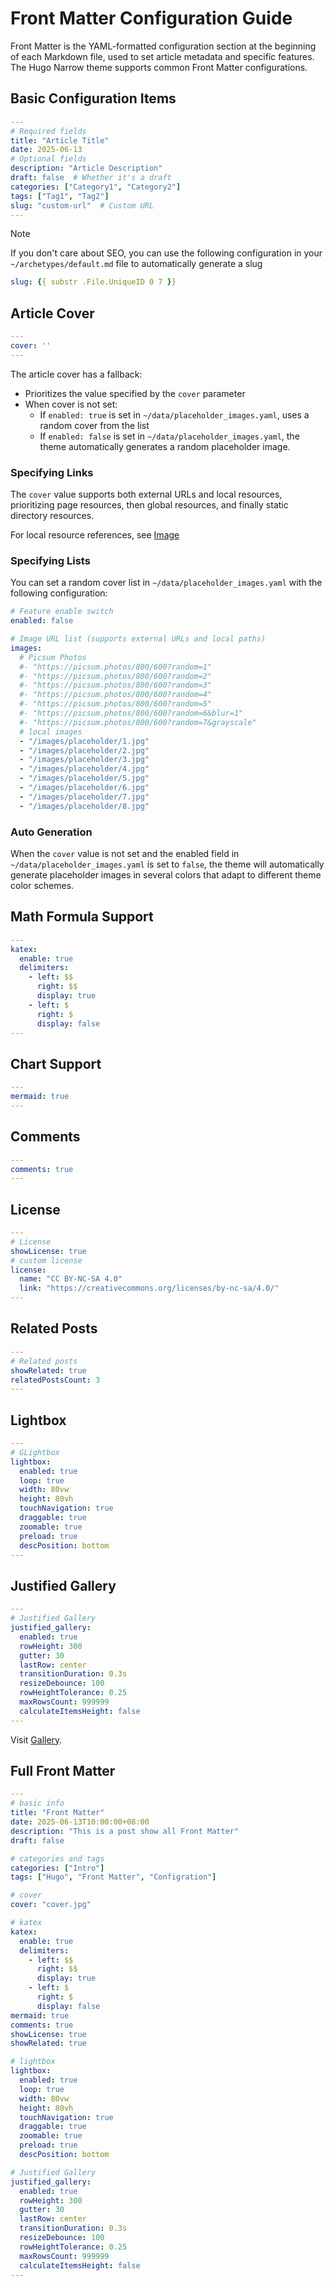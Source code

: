 # Front Matter Configuration Guide

Front Matter is the YAML-formatted configuration section at the beginning of each Markdown file, used to set article metadata and specific features. The Hugo Narrow theme supports common Front Matter configurations.

## Basic Configuration Items

```yaml
---
# Required fields
title: "Article Title"
date: 2025-06-13
# Optional fields
description: "Article Description"
draft: false  # Whether it's a draft
categories: ["Category1", "Category2"]
tags: ["Tag1", "Tag2"]
slug: "custom-url"  # Custom URL
---
```

> [!NOTE] 
> If you don't care about SEO, you can use the following configuration in your `~/archetypes/default.md` file to automatically generate a slug
> ```yaml
> slug: {{ substr .File.UniqueID 0 7 }}
> ```

## Article Cover

```yaml
---
cover: ''
---
```

The article cover has a fallback:

- Prioritizes the value specified by the `cover` parameter
- When cover is not set:
  - If `enabled: true` is set in `~/data/placeholder_images.yaml`, uses a random cover from the list
  - If `enabled: false` is set in `~/data/placeholder_images.yaml`, the theme automatically generates a random placeholder image.

### Specifying Links

The `cover` value supports both external URLs and local resources, prioritizing page resources, then global resources, and finally static directory resources.

For local resource references, see [Image](/posts/image)


### Specifying Lists

You can set a random cover list in `~/data/placeholder_images.yaml` with the following configuration:

```yaml
# Feature enable switch
enabled: false

# Image URL list (supports external URLs and local paths)
images:
  # Picsum Photos
  #- "https://picsum.photos/800/600?random=1"
  #- "https://picsum.photos/800/600?random=2"
  #- "https://picsum.photos/800/600?random=3"
  #- "https://picsum.photos/800/600?random=4"
  #- "https://picsum.photos/800/600?random=5"
  #- "https://picsum.photos/800/600?random=6&blur=1"
  #- "https://picsum.photos/800/600?random=7&grayscale"
  # local images
  - "/images/placeholder/1.jpg"
  - "/images/placeholder/2.jpg"
  - "/images/placeholder/3.jpg"  
  - "/images/placeholder/4.jpg"
  - "/images/placeholder/5.jpg"
  - "/images/placeholder/6.jpg"
  - "/images/placeholder/7.jpg"
  - "/images/placeholder/8.jpg"
```

### Auto Generation

When the `cover` value is not set and the enabled field in `~/data/placeholder_images.yaml` is set to `false`, the theme will automatically generate placeholder images in several colors that adapt to different theme color schemes.


## Math Formula Support

```yaml
---
katex:
  enable: true
  delimiters:
    - left: $$
      right: $$
      display: true
    - left: $
      right: $
      display: false
---
```

## Chart Support

```yaml
---
mermaid: true
---
```

## Comments

```yaml
---
comments: true
---
```

## License

```yaml
---
# License
showLicense: true
# custom license
license:
  name: "CC BY-NC-SA 4.0"
  link: "https://creativecommons.org/licenses/by-nc-sa/4.0/"
---
```

## Related Posts

```yaml
---
# Related posts
showRelated: true
relatedPostsCount: 3
---
```

## Lightbox

```yaml
---
# GLightbox
lightbox:
  enabled: true
  loop: true
  width: 80vw
  height: 80vh
  touchNavigation: true
  draggable: true
  zoomable: true
  preload: true
  descPosition: bottom
---
```

## Justified Gallery

```yaml
---
# Justified Gallery
justified_gallery:
  enabled: true
  rowHeight: 300
  gutter: 30
  lastRow: center
  transitionDuration: 0.3s
  resizeDebounce: 100
  rowHeightTolerance: 0.25
  maxRowsCount: 999999
  calculateItemsHeight: false
---
```
Visit [Gallery](../configration/gallery).

## Full Front Matter

```yaml
---
# basic info
title: "Front Matter"
date: 2025-06-13T10:00:00+08:00
description: "This is a post show all Front Matter"
draft: false

# categories and tags
categories: ["Intro"]
tags: ["Hugo", "Front Matter", "Configration"]

# cover
cover: "cover.jpg"

# katex
katex:
  enable: true
  delimiters:
    - left: $$
      right: $$
      display: true
    - left: $
      right: $
      display: false
mermaid: true
comments: true
showLicense: true
showRelated: true

# lightbox
lightbox:
  enabled: true
  loop: true
  width: 80vw
  height: 80vh
  touchNavigation: true
  draggable: true
  zoomable: true
  preload: true
  descPosition: bottom

# Justified Gallery
justified_gallery:
  enabled: true
  rowHeight: 300
  gutter: 30
  lastRow: center
  transitionDuration: 0.3s
  resizeDebounce: 100
  rowHeightTolerance: 0.25
  maxRowsCount: 999999
  calculateItemsHeight: false
---
```

